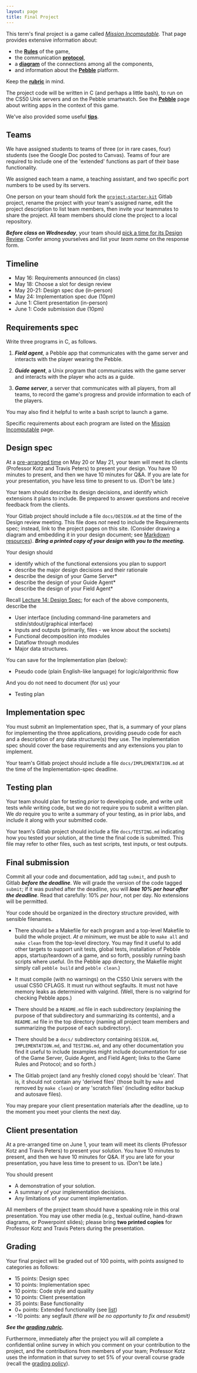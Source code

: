 ```yaml
---
layout: page
title: Final Project
---
```


This term's final project is a game called *[Mission Incomputable](mission.html).*
That page provides extensive information about:
* the **[Rules](mission.html#rules)** of the game,
* the communication **[protocol](protocol.html)**,
* a **[diagram](imgs/MI-network.png)** of the connections among all the components,
* and information about the **[Pebble](../index.html)** platform.

Keep the **[rubric](rubric.html)** in mind.

The project code will be written in C (and perhaps a little bash),
    to run on the CS50 Unix servers and on the Pebble smartwatch.
See the **[Pebble](../index.html)** page about writing apps in the context of this game.

We've also provided some useful **[tips](tips.html)**.

Teams
------

We have assigned students to teams of three (or in rare cases, four) students (see the Google Doc posted to Canvas).
Teams of four are required to include one of the 'extended' functions as part of their base functionality.

We assigned each team a name, a teaching assistant, and two specific port numbers to be used by its servers.

One person on your team should fork the [`project-starter-kit`](https://gitlab.cs.dartmouth.edu/traviswpeters/project-starter-kit) Gitlab project,
    rename the project with your team's assigned name,
    edit the project description to list team members,
    then invite your teammates to share the project.
All team members should clone the project to a local repository.

***Before class on Wednesday***, your team should [pick a time for its Design Review](#doodle-link-scrubbed).
Confer among yourselves and list your *team name* on the response form.

Timeline
------------

 * May 16: Requirements announced (in class)
 * May 18: Choose a slot for design review
 * May 20-21: Design spec due (in-person)
 * May 24: Implementation spec due (10pm)
 * June 1: Client presentation (in-person)
 * June 1: Code submission due (10pm)

Requirements spec
------------------

Write three programs in C, as follows.

1. ***Field agent***, a Pebble app that communicates with the game server and interacts with the player wearing the Pebble.

2. ***Guide agent***, a Unix program that communicates with the game server and interacts with the player who acts as a guide.

3. ***Game server***, a server that communicates with all players, from all teams, to record the game's progress and provide information to each of the players.

You may also find it helpful to write a bash script to launch a game.

Specific requirements about each program are listed on the [Mission Incomputable](mission.html) page.

Design spec
------------

At a [pre-arranged time](#doodle-link-scrubbed) on May 20 or May 21, your team will meet its clients (Professor Kotz and Travis Peters) to present your design.
You have 10 minutes to present, and then we have 10 minutes for Q&A.
If you are late for your presentation, you have less time to present to us. (Don't be late.)

Your team should describe its design decisions, and identify which extensions it plans to include.
Be prepared to answer questions and receive feedback from the clients.

Your Gitlab project should include a file `docs/DESIGN.md` at the time of the Design review meeting.
This file does *not* need to include the Requirements spec; instead, link to the project pages on this site.
(Consider drawing a diagram and embedding it in your design document; see [Markdown resources]({{site.resources}}/#markdown)).
***Bring a printed copy of your design with you to the meeting.***

Your design should

* identify which of the functional extensions you plan to support
* describe the major design decisions and their rationale
* describe the design of your Game Server*
* describe the design of your Guide Agent*
* describe the design of your Field Agent*

Recall [Lecture 14: Design Spec](http://www.cs.dartmouth.edu/~cs50/Lectures/14-designcrawler/index.html#design-spec); for each of the above components, describe the

* User interface (including command-line parameters and stdin/stdout/graphical interface)
* Inputs and outputs (primarily, files - we know about the sockets)
* Functional decomposition into modules
* Dataflow through modules
* Major data structures.

You can save for the Implementation plan (below):

* Pseudo code (plain English-like language) for logic/algorithmic flow

And you do not need to document (for us) your

* Testing plan

Implementation spec
-------------------

You must submit an Implementation spec, that is, a summary of your plans for implementing the three applications, providing pseudo code for each and a description of any data structure(s) they use.  The implementation spec should cover the base requirements and any extensions you plan to implement.

Your team's Gitlab project should include a file `docs/IMPLEMENTATION.md` at the time of the Implementation-spec deadline.

Testing plan
------------

Your team should plan for testing *prior* to developing code, and write unit tests *while* writing code, but we do not require you to submit a written plan.  We *do* require you to write a summary of your testing, as in prior labs, and include it along with your submitted code.

Your team's Gitlab project should include a file `docs/TESTING.md` indicating how you tested your solution, at the time the final code is submitted. This file may refer to other files, such as test scripts, test inputs, or test outputs.

Final submission
---------------

Commit all your code and documentation, add tag `submit`, and push to Gitlab ***before the deadline***.  We will grade the version of the code tagged `submit`; if it was pushed after the deadline, you will ***lose 10% per hour after the deadline***.  Read that carefully: 10% *per hour*, not per day. No extensions will be permitted.

Your code should be organized in the directory structure provided, with sensible filenames.

 * There should be a Makefile for each program and a top-level Makefile to build the whole project. *At a minimum*, we must be able to `make all` and `make clean` from the top-level directory.  You may find it useful to add other targets to support unit tests, global tests, installation of Pebble apps, startup/teardown of a game, and so forth, possibly running bash scripts where useful. (In the Pebble app directory, the Makefile might simply call `pebble build` and `pebble clean`.)

 * It must compile (with no warnings) on the CS50 Unix servers with the usual CS50 CFLAGS. It must run without segfaults. It must not have memory leaks as determined with valgrind. (Well, there is no valgrind for checking Pebble apps.)

 * There should be a `README.md` file in each subdirectory (explaining the purpose of that subdirectory and summarizing its contents), and a `README.md` file in the top directory (naming all project team members and summarizing the purpose of each subdirectory).

 * There should be a `docs/` subdirectory containing `DESIGN.md`, `IMPLEMENTATION.md`, and `TESTING.md`, and any other documentation you find it useful to include (examples might include documentation for use of the Game Server, Guide Agent, and Field Agent; links to the Game Rules and Protocol; and so forth.)

 * The Gitlab project (and any freshly cloned copy) should be 'clean'.  That is, it should not contain any 'derived files' (those built by `make` and removed by `make clean`) or any 'scratch files' (including editor backup and autosave files).

You may prepare your client presentation materials after the deadline, up to the moment you meet your clients the next day.

Client presentation
--------------------

At a pre-arranged time on June 1, your team will meet its clients (Professor Kotz and Travis Peters) to present your solution.  You have 10 minutes to present, and then we have 10 minutes for Q&A.  If you are late for your presentation, you have less time to present to us. (Don't be late.)

You should present

 * A demonstration of your solution.
 * A summary of your implementation decisions.
 * Any limitations of your current implementation.

All members of the project team should have a speaking role in this oral presentation.  You may use other media (e.g., textual outline, hand-drawn diagrams, or Powerpoint slides); please bring **two printed copies** for  Professor Kotz and Travis Peters during the presentation.

Grading
--------

Your final project will be graded out of 100 points, with points assigned to categories as follows:

 * 15 points: Design spec
 * 10 points: Implementation spec
 * 10 points: Code style and quality
 * 10 points: Client presentation
 * 35 points: Base functionality
 * 0+ points: Extended functionality (see [list](mission.html#base-and-extensions))
 * -10 points: any segfault *(there will be no opportunity to fix and resubmit)*

***See the [grading rubric](rubric.html).***

Furthermore, immediately after the project you will all complete a confidential online survey in which you comment on your contribution to the project, and the contributions from members of your team; Professor Kotz uses the information in that survey to set 5% of your overall course grade (recall the [grading policy]({{site.logistics}}/#grading)).
